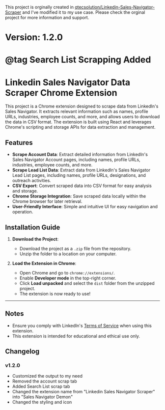 This project is orginally created in [qtecsolution/Linkedin-Sales-Navigator-Scraper](https://github.com/qtecsolution/Linkedin-Sales-Navigator-Scraper) and I've modified it to my use case. Please check the orginal project for more information and support.

# Version: 1.2.0
# @tag Search List Scrapping Added

# Linkedin Sales Navigator Data Scraper Chrome Extension

This project is a Chrome extension designed to scrape data from LinkedIn's Sales Navigator. It extracts relevant information such as names, profile URLs, industries, employee counts, and more, and allows users to download the data in CSV format. The extension is built using React and leverages Chrome's scripting and storage APIs for data extraction and management.

## Features

- **Scrape Account Data**: Extract detailed information from LinkedIn's Sales Navigator Account pages, including names, profile URLs, industries, employee counts, and more.
- **Scrape Lead List Data**: Extract data from LinkedIn's Sales Navigator Lead List pages, including names, profile URLs, designations, and outreach activities.
- **CSV Export**: Convert scraped data into CSV format for easy analysis and storage.
- **Chrome Storage Integration**: Save scraped data locally within the Chrome browser for later retrieval.
- **User-Friendly Interface**: Simple and intuitive UI for easy navigation and operation.

## Installation Guide

1. **Download the Project**:

   - Download the project as a `.zip` file from the repository.
   - Unzip the folder to a location on your computer.

2. **Load the Extension in Chrome**:
   - Open Chrome and go to `chrome://extensions/`.
   - Enable **Developer mode** in the top-right corner.
   - Click **Load unpacked** and select the `dist` folder from the unzipped project.
   - The extension is now ready to use!

---

## Notes

- Ensure you comply with LinkedIn's [Terms of Service](https://www.linkedin.com/legal/user-agreement) when using this extension.
- This extension is intended for educational and ethical use only.

## Changelog

### v1.2.0

- Customized the output to my need
- Removed the account scrap tab
- Added Search List scrap tab
- Changed the extension name from "Linkedin Sales Navigator Scraper" into "Sales Navigator Demon"
- Changed the styling and icon
